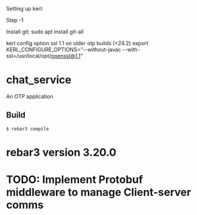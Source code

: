Setting up kerl:

Step -1

Install git:
sudo apt install git-all


kerl config option ssl 1.1 on older otp builds (<24.2)
export KERL_CONFIGURE_OPTIONS="--without-javac --with-ssl=/usr/local/opt/openssl@1.1"

chat_service
=====

An OTP application

Build
-----

    $ rebar3 compile

# rebar3 version 3.20.0

# TODO: Implement Protobuf middleware to manage Client-server comms
